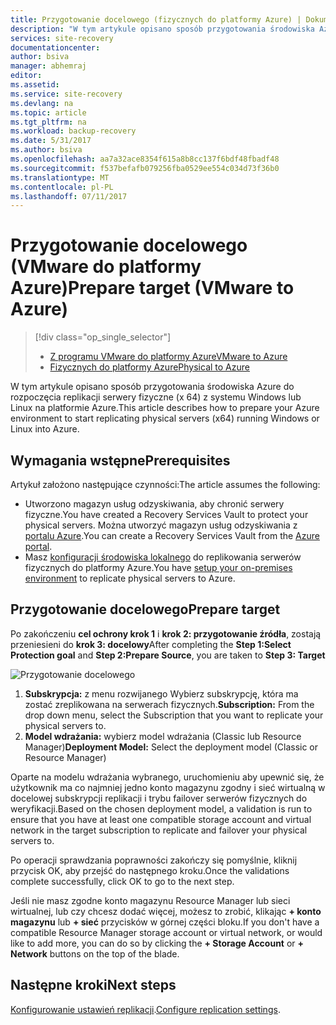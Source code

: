 ```yaml
---
title: Przygotowanie docelowego (fizycznych do platformy Azure) | Dokumentacja firmy Microsoft
description: "W tym artykule opisano sposób przygotowania środowiska Azure, aby uruchomić replikowania serwerów fizycznych z systemem Windows lub Linux na platformie Azure."
services: site-recovery
documentationcenter: 
author: bsiva
manager: abhemraj
editor: 
ms.assetid: 
ms.service: site-recovery
ms.devlang: na
ms.topic: article
ms.tgt_pltfrm: na
ms.workload: backup-recovery
ms.date: 5/31/2017
ms.author: bsiva
ms.openlocfilehash: aa7a32ace8354f615a8b8cc137f6bdf48fbadf48
ms.sourcegitcommit: f537befafb079256fba0529ee554c034d73f36b0
ms.translationtype: MT
ms.contentlocale: pl-PL
ms.lasthandoff: 07/11/2017
---
```

# <a name="prepare-target-vmware-to-azure"></a><span data-ttu-id="6f8f1-103">Przygotowanie docelowego (VMware do platformy Azure)</span><span class="sxs-lookup"><span data-stu-id="6f8f1-103">Prepare target (VMware to Azure)</span></span>
> [!div class="op_single_selector"]
> * [<span data-ttu-id="6f8f1-104">Z programu VMware do platformy Azure</span><span class="sxs-lookup"><span data-stu-id="6f8f1-104">VMware to Azure</span></span>](./site-recovery-prepare-target-vmware-to-azure.md)
> * [<span data-ttu-id="6f8f1-105">Fizycznych do platformy Azure</span><span class="sxs-lookup"><span data-stu-id="6f8f1-105">Physical to Azure</span></span>](./site-recovery-prepare-target-physical-to-azure.md)

<span data-ttu-id="6f8f1-106">W tym artykule opisano sposób przygotowania środowiska Azure do rozpoczęcia replikacji serwery fizyczne (x 64) z systemu Windows lub Linux na platformie Azure.</span><span class="sxs-lookup"><span data-stu-id="6f8f1-106">This article describes how to prepare your Azure environment to start replicating physical servers (x64) running Windows or Linux into Azure.</span></span>

## <a name="prerequisites"></a><span data-ttu-id="6f8f1-107">Wymagania wstępne</span><span class="sxs-lookup"><span data-stu-id="6f8f1-107">Prerequisites</span></span>

<span data-ttu-id="6f8f1-108">Artykuł założono następujące czynności:</span><span class="sxs-lookup"><span data-stu-id="6f8f1-108">The article assumes the following:</span></span>
- <span data-ttu-id="6f8f1-109">Utworzono magazyn usług odzyskiwania, aby chronić serwery fizyczne.</span><span class="sxs-lookup"><span data-stu-id="6f8f1-109">You have created a Recovery Services Vault to protect your physical servers.</span></span> <span data-ttu-id="6f8f1-110">Można utworzyć magazyn usług odzyskiwania z [portalu Azure](http://portal.azure.com "portalu Azure").</span><span class="sxs-lookup"><span data-stu-id="6f8f1-110">You can create a Recovery Services Vault from the [Azure portal](http://portal.azure.com "Azure portal").</span></span>
- <span data-ttu-id="6f8f1-111">Masz [konfiguracji środowiska lokalnego](./site-recovery-set-up-physical-to-azure.md) do replikowania serwerów fizycznych do platformy Azure.</span><span class="sxs-lookup"><span data-stu-id="6f8f1-111">You have [setup your on-premises environment](./site-recovery-set-up-physical-to-azure.md) to replicate physical servers to Azure.</span></span>

## <a name="prepare-target"></a><span data-ttu-id="6f8f1-112">Przygotowanie docelowego</span><span class="sxs-lookup"><span data-stu-id="6f8f1-112">Prepare target</span></span>

<span data-ttu-id="6f8f1-113">Po zakończeniu **cel ochrony krok 1** i **krok 2: przygotowanie źródła**, zostają przeniesieni do **krok 3: docelowy**</span><span class="sxs-lookup"><span data-stu-id="6f8f1-113">After completing the **Step 1:Select Protection goal** and **Step 2:Prepare Source**, you are taken to **Step 3: Target**</span></span>

![Przygotowanie docelowego](./media/site-recovery-prepare-target-physical-to-azure/prepare-target-physical-to-azure.png)

1. <span data-ttu-id="6f8f1-115">**Subskrypcja:** z menu rozwijanego Wybierz subskrypcję, która ma zostać zreplikowana na serwerach fizycznych.</span><span class="sxs-lookup"><span data-stu-id="6f8f1-115">**Subscription:** From the drop down menu, select the Subscription that you want to replicate your physical servers to.</span></span>
2. <span data-ttu-id="6f8f1-116">**Model wdrażania:** wybierz model wdrażania (Classic lub Resource Manager)</span><span class="sxs-lookup"><span data-stu-id="6f8f1-116">**Deployment Model:** Select the deployment model (Classic or Resource Manager)</span></span>

<span data-ttu-id="6f8f1-117">Oparte na modelu wdrażania wybranego, uruchomieniu aby upewnić się, że użytkownik ma co najmniej jedno konto magazynu zgodny i sieć wirtualną w docelowej subskrypcji replikacji i trybu failover serwerów fizycznych do weryfikacji.</span><span class="sxs-lookup"><span data-stu-id="6f8f1-117">Based on the chosen deployment model, a validation is run to ensure that you have at least one compatible storage account and virtual network in the target subscription to replicate and failover your physical servers to.</span></span>

<span data-ttu-id="6f8f1-118">Po operacji sprawdzania poprawności zakończy się pomyślnie, kliknij przycisk OK, aby przejść do następnego kroku.</span><span class="sxs-lookup"><span data-stu-id="6f8f1-118">Once the validations complete successfully, click OK to go to the next step.</span></span>

<span data-ttu-id="6f8f1-119">Jeśli nie masz zgodne konto magazynu Resource Manager lub sieci wirtualnej, lub czy chcesz dodać więcej, możesz to zrobić, klikając **+ konto magazynu** lub **+ sieć** przycisków w górnej części bloku.</span><span class="sxs-lookup"><span data-stu-id="6f8f1-119">If you don't have a compatible Resource Manager storage account or virtual network, or would like to add more, you can do so by clicking the **+ Storage Account** or **+ Network** buttons on the top of the blade.</span></span>

## <a name="next-steps"></a><span data-ttu-id="6f8f1-120">Następne kroki</span><span class="sxs-lookup"><span data-stu-id="6f8f1-120">Next steps</span></span>
<span data-ttu-id="6f8f1-121">[Konfigurowanie ustawień replikacji](./site-recovery-setup-replication-settings-vmware.md).</span><span class="sxs-lookup"><span data-stu-id="6f8f1-121">[Configure replication settings](./site-recovery-setup-replication-settings-vmware.md).</span></span>
